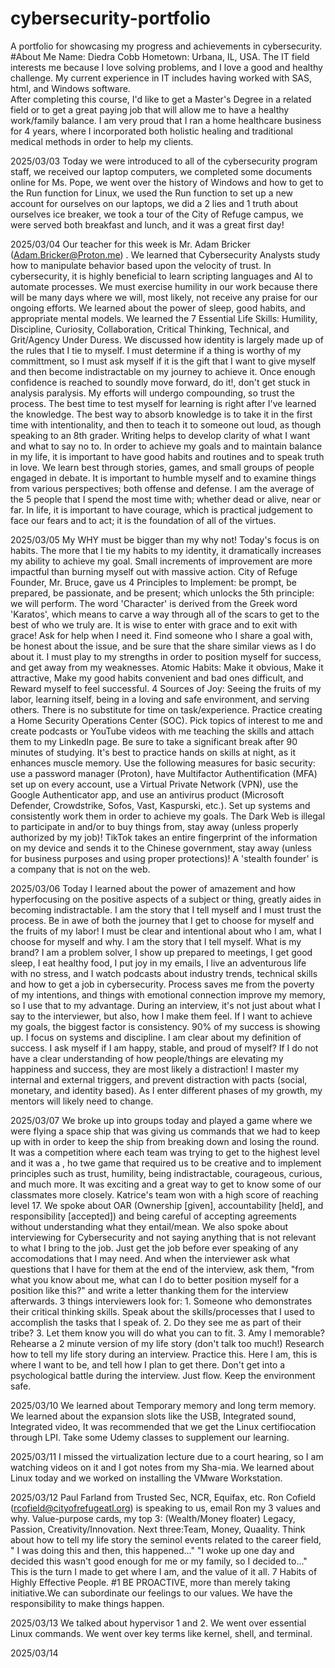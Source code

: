 # cybersecurity-portfolio
A portfolio for showcasing my progress and achievements in cybersecurity.
#About Me
Name: Diedra Cobb
Hometown: Urbana, IL, USA.
The IT field interests me because I love solving problems, and I love a good and healthy challenge. My current experience in IT includes having worked with SAS, html, and Windows software.   
After completing this course, I'd like to get a Master's Degree in a related field or to get a great paying job that will allow me to have a healthy work/family balance. 
I am very proud that I ran a home healthcare business for 4 years, where I incorporated both holistic healing and traditional medical methods in order to help my clients.

2025/03/03
Today we were introduced to all of the cybersecurity program staff, we received our laptop computers, we completed some documents online for Ms. Pope, we went over the history of Windows and how to get to the Run function for Linux, we used the Run function to set up a new account for ourselves on our laptops, we did a 2 lies and 1 truth about ourselves ice breaker, we took a tour of the City of Refuge campus, we were served both breakfast and lunch, and it was a great first day!

2025/03/04
Our teacher for this week is Mr. Adam Bricker (Adam.Bricker@Proton.me) . We learned that Cybersecurity Analysts study how to manipulate behavior based upon the velocity of trust. In cybersecurity, it is highly beneficial to learn scripting languages and AI to automate processes. We must exercise humility in our work because there will be many days where we will, most likely, not receive any praise for our ongoing efforts. We learned about the power of sleep, good habits, and appropriate mental models. We learned the 7 Essential Life Skills: Humility, Discipline, Curiosity, Collaboration, Critical Thinking, Technical, and Grit/Agency Under Duress. We discussed how identity is largely made up of the rules that I tie to myself. I must determine if a thing is worthy of my committment, so I must ask myself if it is the gift that I want to give myself and then become indistractable on my journey to achieve it. Once enough confidence is reached to soundly move forward, do it!, don't get stuck in analysis paralysis. My efforts will undergo compounding, so trust the process. The best time to test myself for learning is right after I've learned the knowledge. The best way to absorb knowledge is to take it in the first time with intentionality, and then to teach it to someone out loud, as though speaking to an 8th grader. Writing helps to develop clarity of what I want and what to say no to. In order to achieve my goals and to maintain balance in my life, it is important to have good habits and routines and to speak truth in love. We learn best through stories, games, and small groups of people engaged in debate. It is important to humble myself and to examine things from various perspectives; both offense and defense. I am the average of the 5 people that I spend the most time with; whether dead or alive, near or far. In life, it is important to have courage, which is practical judgement to face our fears and to act; it is the foundation of all of the virtues. 

2025/03/05
My WHY must be bigger than my why not! Today's focus is on habits.  The more that I tie my habits to my identity, it dramatically increases my ability to achieve my goal. Small increments of improvement are more impactful than burning myself out with massive action. City of Refuge Founder, Mr. Bruce, gave us 4 Principles to Implement: be prompt, be prepared, be passionate, and be present; which unlocks the 5th principle: we will perform. The word 'Character' is derived from the Greek word 'Karatos', which means to carve a way through all of the scars to get to the best of who we truly are. It is wise to enter with grace and to exit with grace! Ask for help when I need it. Find someone who I share a goal with, be honest about the issue, and be sure that the share similar views as I do about it. I must play to my strengths in order to position myself for success, and get away from my weaknesses. Atomic Habits: Make it obvious, Make it attractive, Make my good habits convenient and bad ones difficult, and Reward myself to feel successful. 4 Sources of Joy: Seeing the fruits of my labor, learning itself, being in a loving and safe environment, and serving others. There is no substitute for time on task/experience. Practice creating a Home Security Operations Center (SOC). Pick topics of interest to me and create podcasts or YouTube videos with me teaching the skills and attach them to my LinkedIn page. Be sure to take a significant break after 90 minutes of studying. It's best to practice hands on skills at night, as it enhances muscle memory.  Use the following measures for basic security: use a password manager (Proton), have Multifactor Authentification (MFA) set up on every account, use a Virtual Private Network (VPN), use the Google Authenticator app, and use an antivirus product (Microsoft Defender, Crowdstrike, Sofos, Vast, Kaspurski, etc.). Set up systems and consistently work them in order to achieve my goals. The Dark Web is illegal to participate in and/or to buy things from, stay away (unless properly authorized by my job)! TikTok takes an entire fingerprint of the information on my device and sends it to the Chinese government, stay away (unless for business purposes and using proper protections)! A 'stealth founder' is a company that is not on the web.

2025/03/06
Today I learned about the power of amazement and how hyperfocusing on the positive aspects of a subject or thing, greatly aides in becoming indistractable. I am the story that I tell myself and I must trust the process. Be in awe of both the journey that I get to choose for myself and the fruits of my labor! I must be clear and intentional about who I am, what I choose for myself and why. I am the story that I tell myself. What is my brand?  I am a problem solver, I show up prepared to meetings, I get good sleep, I eat healthy food, I put joy in my emails, I live an adventurous life with no stress, and I watch podcasts about industry trends, technical skills and how to get a job in cybersecurity. Process saves me from the poverty of my intentions, and things with emotional connection improve my memory, so I use that to my advantage. During an interview, it's not just about what I say to the interviewer, but also, how I make them feel. If I want to achieve my goals, the biggest factor is consistency. 90% of my success is showing up. I focus on systems and discipline. I am clear about my definition of success. I ask myself if I am happy, stable, and proud of myself? If I do not have a clear understanding of how people/things are elevating my happiness and success, they are most likely a distraction! I master my internal and external triggers, and prevent distraction with pacts (social, monetary, and identity based). As I enter different phases of my growth, my mentors will likely need to change. 

2025/03/07
We broke up into groups today and played a game where we were flying a space ship that was giving us commands that we had to keep up with in order to keep the ship from breaking down and losing the round. It was a competition where each team was trying to get to the highest level and it was a , ho twe game that required us to be creative and to implement principles such as trust, humility, being indistractable, courageous, curious, and much more. It was exciting and a great way to get to know some of our classmates more closely. Katrice's team won with a high score of reaching level 17. We spoke about OAR (Ownership [given], accountability [held], and responsibility [accepted]) and being careful of accepting agreements without understanding what they entail/mean. We also spoke about interviewing for Cybersecurity and not saying anything that is not relevant to what I bring to the job. Just get the job before ever speaking of any accomodations that I may need. And when the interviewer ask what questions that I have for them at the end of the interview, ask them, "from what you know about me, what can I do to better position myself for a position like this?" and write a letter thanking them for the interview afterwards. 3 things interviewers look for: 1. Someone who demonstrates their critical thinking skills. Speak about the skills/processes that I used to accomplish the tasks that I speak of. 2. Do they see me as part of their tribe? 3. Let them know you will do what you can to fit. 3. Amy I memorable? Rehearse a 2 minute version of my life story (don't talk too much!) Research how to tell my life story during an interview. Practice this. Here I am, this is where I want to be, and tell how I plan to get there. Don't get into a psychological battle during the interview. Just flow. Keep the environment safe.

2025/03/10
We learned about Temporary memory and long term memory. We learned about the expansion slots like the USB, Integrated sound, Integrated video, It was recommended that we get the Linux certifiocation through LPI. Take some Udemy classes to supplement our learning. 

2025/03/11
I missed the virtualization lecture due to a court hearing, so I am watching videos on it and I got notes from my Sha-mia. We learned about Linux today and we worked on installing the VMware Workstation. 

2025/03/12
Paul Farland from Trusted Sec, NCR, Equifax, etc. Ron Cofield (rcofield@cityofrefugeatl.org) is speaking to us, email Ron my 3 values and why. Value-purpose cards, my top 3: (Wealth/Money floater)  Legacy, Passion, Creativity/Innovation. Next three:Team, Money, Quaality. Think about how to tell my life story the seminol events related to the career field, " I was doing this and then, this happened..."  "I woke up one day and decided this wasn't good enough for me or my family, so I decided to..." This is the turn I made to get where I am, and the value of it all. 7 Habits of Highly Effective People. #1 BE PROACTIVE, more than merely taking initiative.We can subordinate our feelings to our values. We have the responsibility to make things happen.

2025/03/13
We talked about hypervisor 1 and 2. We went over essential Linux commands. We went over key terms like kernel, shell, and terminal.

2025/03/14
